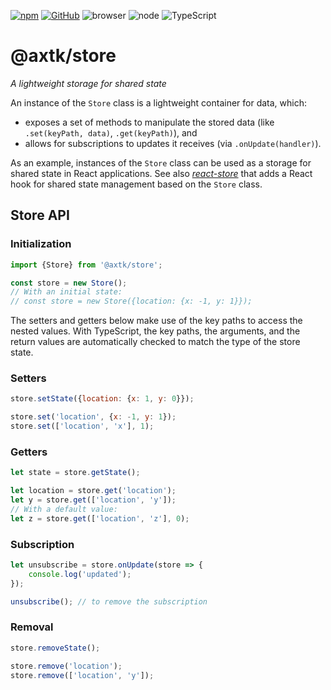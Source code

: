 [![npm](https://img.shields.io/npm/v/@axtk/store?labelColor=royalblue&color=royalblue&style=flat-square)](https://www.npmjs.com/package/@axtk/store) [![GitHub](https://img.shields.io/badge/-GitHub-royalblue?labelColor=royalblue&color=royalblue&style=flat-square&logo=github)](https://github.com/axtk/store) ![browser](https://img.shields.io/badge/browser-✓-345?labelColor=345&color=345&style=flat-square) ![node](https://img.shields.io/badge/node-✓-345?labelColor=345&color=345&style=flat-square) ![TypeScript](https://img.shields.io/badge/TypeScript-✓-345?labelColor=345&color=345&style=flat-square)

# @axtk/store

_A lightweight storage for shared state_

An instance of the `Store` class is a lightweight container for data, which:
- exposes a set of methods to manipulate the stored data (like `.set(keyPath, data)`, `.get(keyPath)`), and
- allows for subscriptions to updates it receives (via `.onUpdate(handler)`).

As an example, instances of the `Store` class can be used as a storage for shared state in React applications. See also *[react-store](https://github.com/axtk/react-store)* that adds a React hook for shared state management based on the `Store` class.

## Store API

### Initialization

```js
import {Store} from '@axtk/store';

const store = new Store();
// With an initial state:
// const store = new Store({location: {x: -1, y: 1}});
```

The setters and getters below make use of the key paths to access the nested values. With TypeScript, the key paths, the arguments, and the return values are automatically checked to match the type of the store state.

### Setters

```js
store.setState({location: {x: 1, y: 0}});
```

```js
store.set('location', {x: -1, y: 1});
store.set(['location', 'x'], 1);
```

### Getters

```js
let state = store.getState();
```

```js
let location = store.get('location');
let y = store.get(['location', 'y']);
// With a default value:
let z = store.get(['location', 'z'], 0);
```

### Subscription

```js
let unsubscribe = store.onUpdate(store => {
    console.log('updated');
});
```

```js
unsubscribe(); // to remove the subscription
```

### Removal

```js
store.removeState();
```

```js
store.remove('location');
store.remove(['location', 'y']);
```
